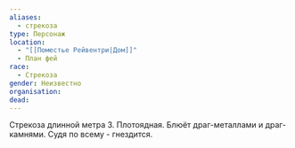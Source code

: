 ```yaml
---
aliases:
  - стрекоза
type: Персонаж
location:
  - "[[Поместье Рейвентри|Дом]]"
  - План фей
race:
  - Стрекоза
gender: Неизвестно
organisation: 
dead:
---
```

Стрекоза длинной метра 3. Плотоядная. Блюёт драг-металлами и драг-камнями. Судя по всему - гнездится.